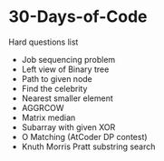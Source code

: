 # 30-Days-of-Code
Hard questions list
- Job sequencing problem
- Left view of Binary tree
- Path to given node
- Find the celebrity
- Nearest smaller element
- AGGRCOW
- Matrix median
- Subarray with given XOR
- O Matching (AtCoder DP contest)
- Knuth Morris Pratt substring search
